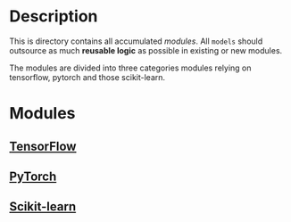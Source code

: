 # Description

This is directory contains all accumulated _modules_.  All `models` should outsource as much **reusable logic** as possible in existing or new modules.

The modules are divided into three categories modules relying on tensorflow, pytorch and those scikit-learn.

# Modules

## [TensorFlow](tensorflow/)

## [PyTorch](pytorch/)

## [Scikit-learn](sklearn/)
